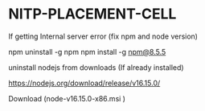 # NITP-PLACEMENT-CELL

If getting Internal server error (fix npm and node version)

npm uninstall -g npm
npm install -g npm@8.5.5

uninstall nodejs from downloads (If already installed)

https://nodejs.org/download/release/v16.15.0/

Download (node-v16.15.0-x86.msi )

